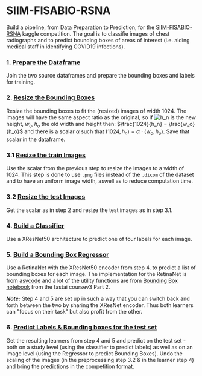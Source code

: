# SIIM-FISABIO-RSNA

Build  a pipeline, from Data Preparation to Prediction, for the [SIIM-FISABIO-RSNA](https://www.kaggle.com/c/siim-covid19-detection) kaggle competition. The goal is to classifie images of chest radiographs and to predict bounding boxes of areas of interest (i.e. aiding medical staff in identifying COVID19 infections).

### 1. [Prepare the Dataframe](https://github.com/Ben-Karr/SIIM-FISABIO-RSNA/blob/master/01_Prepare%20Dataframe.ipynb)
Join the two source dataframes and prepare the bounding boxes and labels for training.

### 2. [Resize the Bounding Boxes](https://github.com/Ben-Karr/SIIM-FISABIO-RSNA/blob/master/02_Resize%20boxes.ipynb)
Resize the bounding boxes to fit the (resized) images of width 1024. The images will have the same aspect ratio as the original, so if <img src="https://latex.codecogs.com/svg.latex?h_n" title="h_n" /> is the new height, $w_o,h_o$ the old width and height then:
$\frac{1024}{h_n} = \frac{w_o}{h_o}$ and there is a scalar $α$ such that $(1024, h_n) = α \cdot (w_o,h_o)$. Save that scalar in the dataframe.

### 3.1 [Resize the train Images](https://github.com/Ben-Karr/SIIM-FISABIO-RSNA/blob/master/03_Resize%20images.ipynb)
Use the scalar from the previous step to resize the images to a width of 1024. This step is done to use `.png` files instead of the `.dicom` of the dataset and to have an uniform image width, aswell as to reduce computation time.

### 3.2 [Resize the test Images](https://github.com/Ben-Karr/SIIM-FISABIO-RSNA/blob/master/03_Resize%20images%20TEST.ipynb)
Get the scalar as in step 2 and resize the test images as in step 3.1.

### 4. [Build a Classifier](https://github.com/Ben-Karr/SIIM-FISABIO-RSNA/blob/master/04_Learn_Classifier.ipynb)
Use a XResNet50 architecture to predict one of four labels for each image.

### 5. [Build a Bounding Box Regressor](https://github.com/Ben-Karr/SIIM-FISABIO-RSNA/blob/master/05_Learn_bbox.ipynb)
Use a RetinaNet with the XResNet50 encoder from step 4. to predict a list of bounding boxes for each image. The implementation for the RetinaNet is from [asvcode](https://github.com/asvcode/fmi) and a lot of the utility functions are from [Bounding Box notebook](https://github.com/fastai/course-v3/blob/master/nbs/dl2/pascal.ipynb) from the fastai coursev3 Part 2.

___Note:___  Step 4 and 5 are set up in such a way that you can switch back and forth between the two by sharing the XResNet encoder. Thus both learners can "focus on their task" but also profit from the other.

### 6. [Predict Labels & Bounding boxes for the test set](https://github.com/Ben-Karr/SIIM-FISABIO-RSNA/blob/master/06_Predict.ipynb)
Get the resulting learners from step 4 and 5 and predict on the test set - both on a study level (using the classifier to predict labels) as well as on an image level (using the Regressor to predict Bounding Boxes). Undo the scaling of the images (in the preprocessing step 3.2 & in the learner step 4) and bring the predictions in the competition format.